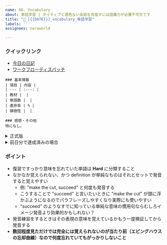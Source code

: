 ```yaml
---
name: 06. Vocabulary
about: 単語学習 | ネイティブと遜色ない会話を目指すには語彙力が必要不可欠です
title: "📖_[{{DATE}}]_vocabulary_単語学習"
labels: ''
assignees: noraworld

---
```


### クイックリンク
* [今日の日記]([{{MAIN_REPO_TODAY_URL}}])
* [ワークフローディスパッチ](https://github.com/noraworld/diary-templates-assistant/actions/workflows/vocabulary.yml)

```
### 基本情報
| 項目 | 内容 |
| --- | :---: |
| 教材 |  |
| 単語数 |  |
| 進捗率 | % |
| 積極性 |  |

### 感想・その他
特になし。
```

<details>
<summary>正式版</summary>

```
### 基本情報
| 項目 | 内容 |
| --- | :---: |
| 教材 |  |
| 単語数 |  |
| 進捗率 | % |
| 積極性 |  |

### 覚えるのに苦労した・すっかり忘れていた単語
*

### 発音に苦労した・合格しなかった単語
| 単語 | 合否 | 理由・分析 |
| --- | :---: | --- |

### 感想・その他
特になし。
```
</details>

<details>
<summary>前日分で達成済みの場合</summary>

```
### 基本情報
| 項目 | 内容 |
| --- | :---: |
| 教材 |  |

### 感想・その他
前日分で達成済み。
```
</details>

### ポイント
* 復習ですっかり意味を忘れていた単語は **Hard** に分類すること
* なかなか覚えられない、かつ definition が単純なものはそれとセットで発音すると覚えやすい
    * 例: "make the cut, succeed" と何度も発音する
    * こうすることで "succeed" と言いたいときに "make the cut" が頭に浮かぶようになるのでパラフレーズしやすくなり実際にも使いやすい
    * "succeed" のようなすでに知っている単純な意味の慣用句ならむしろイメージ発音より効果的かもしれない？
* 発音練習をするときはその表現の意味を覚えているかもう一度検証してから発音する
* **数回程度見ただけでは完全には覚えられないのが当たり前（エビングハウスの忘却曲線）なので何度忘れていてもがっかりしないこと**
